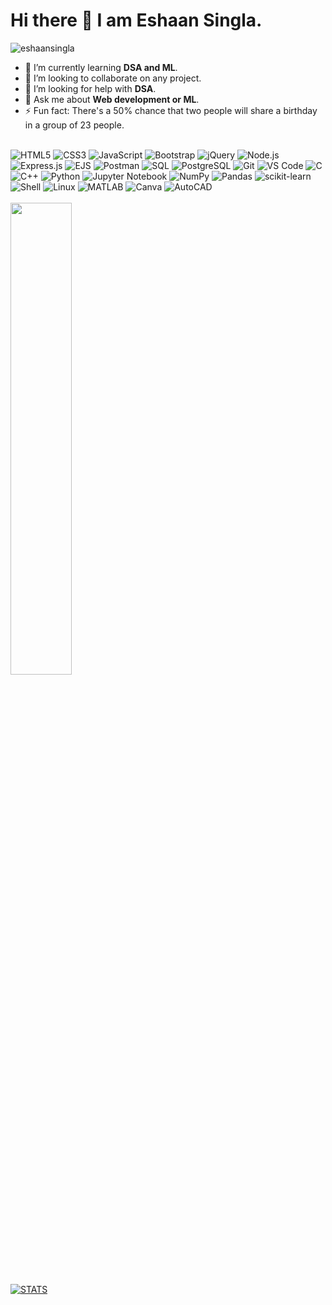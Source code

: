 <h1>Hi there 👋 I am Eshaan Singla.</h1>
 <img src="https://komarev.com/ghpvc/?username=eshaansingla&label=Profile%20views&color=0e75b6&style=flat" alt="eshaansingla" />
 
- 🌱 I’m currently learning **DSA and ML**.
- 👯 I’m looking to collaborate on any project.
- 🤔 I’m looking for help with **DSA**.
- 💬 Ask me about **Web development or ML**.
- ⚡ Fun fact: There's a 50% chance that two people will share a birthday in a group of 23 people.
  <br><br>
  
![HTML5](https://img.shields.io/badge/-HTML5-%23E44D27?style=flat-square&logo=html5&logoColor=ffffff)
![CSS3](https://img.shields.io/badge/-CSS3-%231572B6?style=flat-square&logo=css3)
![JavaScript](https://img.shields.io/badge/-JavaScript-%23F7DF1C?style=flat-square&logo=javascript&logoColor=000000&labelColor=%23F7DF1C&color=%23FFCE5A)
![Bootstrap](https://img.shields.io/badge/-Bootstrap-%23563D7C?style=flat-square&logo=bootstrap&logoColor=ffffff)
![jQuery](https://img.shields.io/badge/-jQuery-%230769AD?style=flat-square&logo=jquery&logoColor=ffffff)
![Node.js](https://img.shields.io/badge/-Node.js-%23339933?style=flat-square&logo=node.js&logoColor=ffffff)
![Express.js](https://img.shields.io/badge/-Express.js-%23000000?style=flat-square&logo=express&logoColor=ffffff)
![EJS](https://img.shields.io/badge/-EJS-%23000000?style=flat-square&logo=ejs&logoColor=ffffff)
![Postman](https://img.shields.io/badge/-Postman-%23FF6C37?style=flat-square&logo=postman&logoColor=ffffff)
![SQL](https://img.shields.io/badge/-SQL-%234479A1?style=flat-square&logo=sql&logoColor=ffffff)
![PostgreSQL](https://img.shields.io/badge/-PostgreSQL-%23336791?style=flat-square&logo=postgresql&logoColor=ffffff)
![Git](https://img.shields.io/badge/-Git-%23F05032?style=flat-square&logo=git&logoColor=%23ffffff)
![VS Code](https://img.shields.io/badge/-VSCode-%23007ACC?style=flat-square&logo=visual-studio-code)
![C](https://img.shields.io/badge/c-%2300599C.svg?style=for-the-badge&logo=c&logoColor=white)
![C++](https://img.shields.io/badge/c++-%2300599C.svg?style=for-the-badge&logo=c%2B%2B&logoColor=white)
![Python](https://img.shields.io/badge/python-3670A0?style=for-the-badge&logo=python&logoColor=ffdd54)
![Jupyter Notebook](https://img.shields.io/badge/jupyter-%23FA0F00.svg?style=for-the-badge&logo=jupyter&logoColor=white)
![NumPy](https://img.shields.io/badge/numpy-%23013243.svg?style=for-the-badge&logo=numpy&logoColor=white)
![Pandas](https://img.shields.io/badge/pandas-%23150458.svg?style=for-the-badge&logo=pandas&logoColor=white)
![scikit-learn](https://img.shields.io/badge/scikit--learn-%23F7931E.svg?style=for-the-badge&logo=scikit-learn&logoColor=white)
![Shell](https://img.shields.io/badge/Shell-%23121011.svg?style=for-the-badge&logo=gnu-bash&logoColor=white)
![Linux](https://img.shields.io/badge/Linux-FCC624?style=for-the-badge&logo=linux&logoColor=black)
![MATLAB](https://img.shields.io/badge/-MATLAB-%23FF9200?style=flat-square&logo=mathworks&logoColor=white)
![Canva](https://img.shields.io/badge/Canva-%2300C4CC.svg?style=for-the-badge&logo=Canva&logoColor=white)
![AutoCAD](https://img.shields.io/badge/AutoCAD-%23D00000.svg?style=for-the-badge&logo=autodesk&logoColor=white)
<br>
<br>
<img width="44%" src="https://github-readme-streak-stats.herokuapp.com/?user=eshaansingla&theme=dark&include_all_commits=true&hide_title=true" />
<br>
<p><a href="https://github.com/eshaansingla"><img alt="STATS" src="https://github-readme-stats.vercel.app/api?username=eshaansingla&show_icons=true&theme=dark" alt="eshaansingla"></a></p>


